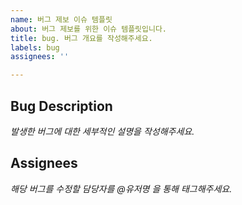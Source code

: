 ```yaml
---
name: 버그 제보 이슈 템플릿
about: 버그 제보를 위한 이슈 템플릿입니다.
title: bug. 버그 개요를 작성해주세요.
labels: bug
assignees: ''

---
```


## Bug Description
_발생한 버그에 대한 세부적인 설명을 작성해주세요._

## Assignees
_해당 버그를 수정할 담당자를 @유저명 을 통해 태그해주세요._
